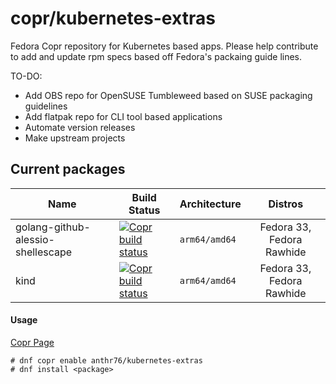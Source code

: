 # copr/kubernetes-extras

Fedora Copr repository for Kubernetes based apps. Please help contribute to add and update rpm specs based off Fedora's packaing guide lines.

TO-DO:
- Add OBS repo for OpenSUSE Tumbleweed based on SUSE packaging guidelines
- Add flatpak repo for CLI tool based applications
- Automate version releases
- Make upstream projects

## Current packages

| Name                                       | Build Status                                                                                                                                                                                                                                                                                    | Architecture      |                                                                                        Distros                                                                                               |
| ------------------------------------------ | ----------------------------------------------------------------------------------------------------------------------------------------------------------------------------------------------------------------------------------------------------------------------------------------------- | ------------------| :------------------------------------------------------------------------------------------------------------------------------------------------------------------------------------------: |
| golang-github-alessio-shellescape          | [![Copr build status](https://copr.fedorainfracloud.org/coprs/anthr76/kubernetes-extras/package/golang-github-alessio-shellescape/status_image/last_build.png)](https://copr.fedorainfracloud.org/coprs/anthr76/kubernetes-extras/package/golang-github-alessio-shellescape/)                   | `arm64/amd64`     |                                                                                             Fedora 33, Fedora Rawhide                                                                        |
| kind                                       | [![Copr build status](https://copr.fedorainfracloud.org/coprs/anthr76/kubernetes-extras/package/kind/status_image/last_build.png)](https://copr.fedorainfracloud.org/coprs/anthr76/kubernetes-extras/package/kind/)                                                                             | `arm64/amd64`     |                                                                                             Fedora 33, Fedora Rawhide                                                                        |

#### Usage

[Copr Page](https://copr.fedorainfracloud.org/coprs/anthr76/kubernetes-extras/)

```console
# dnf copr enable anthr76/kubernetes-extras
# dnf install <package>
```
